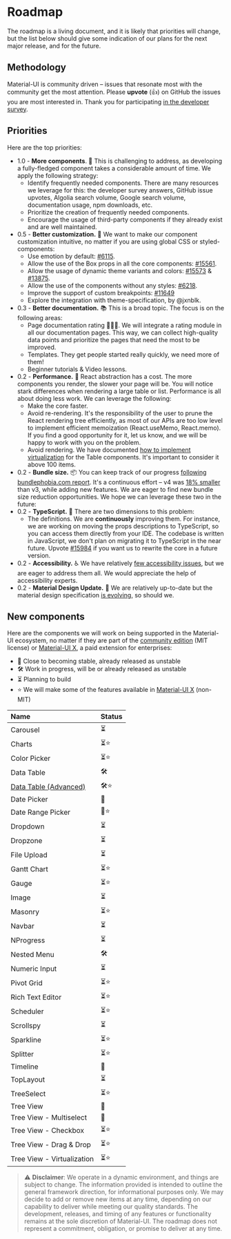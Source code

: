# Roadmap

<p class="description">The roadmap is a living document, and it is likely that priorities will change, but the list below should give some indication of our plans for the next major release, and for the future.</p>

## Methodology

Material-UI is community driven – issues that resonate most with the community get the most attention.
Please **upvote** (👍) on GitHub the issues you are most interested in.
Thank you for participating [in the developer survey](https://material-ui.com/blog/2020-developer-survey-results/).

## Priorities

Here are the top priorities:

- 1.0 - **More components**. 🧰 This is challenging to address, as developing a fully-fledged component takes a considerable amount of time.
  We apply the following strategy:
  - Identify frequently needed components. There are many resources we leverage for this: the developer survey answers, GitHub issue upvotes, Algolia search volume, Google search volume, documentation usage, npm downloads, etc.
  - Prioritize the creation of frequently needed components.
  - Encourage the usage of third-party components if they already exist and are well maintained.
- 0.5 - **Better customization.** 💅 We want to make our component customization intuitive, no matter if you are using global CSS or styled-components:
  - Use emotion by default: [#6115](https://github.com/mui-org/material-ui/issues/6115).
  - Allow the use of the Box props in all the core components: [#15561](https://github.com/mui-org/material-ui/issues/15561).
  - Allow the usage of dynamic theme variants and colors: [#15573](https://github.com/mui-org/material-ui/issues/15573) & [#13875](https://github.com/mui-org/material-ui/issues/13875).
  - Allow the use of the components without any styles: [#6218](https://github.com/mui-org/material-ui/issues/6218).
  - Improve the support of custom breakpoints: [#11649](https://github.com/mui-org/material-ui/issues/11649)
  - Explore the integration with theme-specification, by @jxnblk.
- 0.3 - **Better documentation.** 📚 This is a broad topic. The focus is on the following areas:
  - Page documentation rating 🥇🥈🥉. We will integrate a rating module in all our documentation pages. This way, we can collect high-quality data points and prioritize the pages that need the most to be improved.
  - Templates. They get people started really quickly, we need more of them!
  - Beginner tutorials & Video lessons.
- 0.2 - **Performance.** 🚀 React abstraction has a cost. The more components you render, the slower your page will be. You will notice stark differences when rendering a large table or list.
  Performance is all about doing less work. We can leverage the following:
  - Make the core faster.
  - Avoid re-rendering. It's the responsibility of the user to prune the React rendering tree efficiently,
    as most of our APIs are too low level to implement efficient memoization (React.useMemo, React.memo).
    If you find a good opportunity for it, let us know, and we will be happy to work with you on the problem.
  - Avoid rendering. We have documented [how to implement virtualization](/components/tables/#virtualized-table) for the Table components. It's important to consider it above 100 items.
- 0.2 - **Bundle size.** 📦 You can keep track of our progress [following bundlephobia.com report](https://bundlephobia.com/result?p=@material-ui/core).
  It's a continuous effort – v4 was [18% smaller](https://bundlephobia.com/result?p=@material-ui/core@3.9.2) than v3, while adding new features.
  We are eager to find new bundle size reduction opportunities. We hope we can leverage these two in the future:
- 0.2 - **TypeScript.** 📏 There are two dimensions to this problem:
  - The definitions. We are **continuously** improving them. For instance, we are working on moving the props descriptions to TypeScript, so you can access them directly from your IDE.
    The codebase is written in JavaScript, we don't plan on migrating it to TypeScript in the near future. Upvote [#15984](https://github.com/mui-org/material-ui/issues/15984) if you want us to rewrite the core in a future version.
- 0.2 - **Accessibility.** ♿️ We have relatively [few accessibility issues](https://darekkay.com/blog/accessible-ui-frameworks/), but we are eager to address them all. We would appreciate the help of accessibility experts.
- 0.2 - **Material Design Update.** 🎀 We are relatively up-to-date but the material design specification [is evolving](https://material.io/whats-new/), so should we.

## New components

Here are the components we will work on being supported in the Material-UI ecosystem, no matter if they are part of the [community edition](https://github.com/mui-org/material-ui) (MIT license) or [Material-UI X](https://github.com/mui-org/material-ui-x), a paid extension for enterprises:

- 🧪 Close to becoming stable, already released as unstable
- 🛠 Work in progress, will be or already released as unstable
- ⏳ Planning to build
- ⭐️ We will make some of the features available in [Material-UI X](https://github.com/mui-org/material-ui-x) (non-MIT)

| Name                                                                                                           | Status |
| :------------------------------------------------------------------------------------------------------------- | ------ |
| Carousel                                                                                                       | ⏳     |
| Charts                                                                                                         | ⏳⭐️  |
| Color Picker                                                                                                   | ⏳⭐️  |
| Data Table                                                                                                     | 🛠      |
| [Data Table (Advanced)](https://next.material-ui.com/components/data-grid/getting-started/#feature-comparison) | 🛠⭐    |
| Date Picker                                                                                                    | 🧪     |
| Date Range Picker                                                                                              | 🧪⭐   |
| Dropdown                                                                                                       | ⏳     |
| Dropzone                                                                                                       | ⏳     |
| File Upload                                                                                                    | ⏳     |
| Gantt Chart                                                                                                    | ⏳⭐️  |
| Gauge                                                                                                          | ⏳⭐️  |
| Image                                                                                                          | ⏳     |
| Masonry                                                                                                        | ⏳⭐️  |
| Navbar                                                                                                         | ⏳     |
| NProgress                                                                                                      | ⏳     |
| Nested Menu                                                                                                    | 🛠      |
| Numeric Input                                                                                                  | ⏳     |
| Pivot Grid                                                                                                     | ⏳⭐️  |
| Rich Text Editor                                                                                               | ⏳⭐️  |
| Scheduler                                                                                                      | ⏳⭐️  |
| Scrollspy                                                                                                      | ⏳     |
| Sparkline                                                                                                      | ⏳⭐️  |
| Splitter                                                                                                       | ⏳⭐️  |
| Timeline                                                                                                       | 🧪     |
| TopLayout                                                                                                      | ⏳     |
| TreeSelect                                                                                                     | ⏳⭐️  |
| Tree View                                                                                                      | 🧪     |
| Tree View - Multiselect                                                                                        | 🧪     |
| Tree View - Checkbox                                                                                           | ⏳⭐️  |
| Tree View - Drag & Drop                                                                                        | ⏳⭐️  |
| Tree View - Virtualization                                                                                     | ⏳⭐️  |

> ⚠️ **Disclaimer**: We operate in a dynamic environment, and things are subject to change. The information provided is intended to outline the general framework direction, for informational purposes only. We may decide to add or remove new items at any time, depending on our capability to deliver while meeting our quality standards. The development, releases, and timing of any features or functionality remains at the sole discretion of Material-UI. The roadmap does not represent a commitment, obligation, or promise to deliver at any time.
